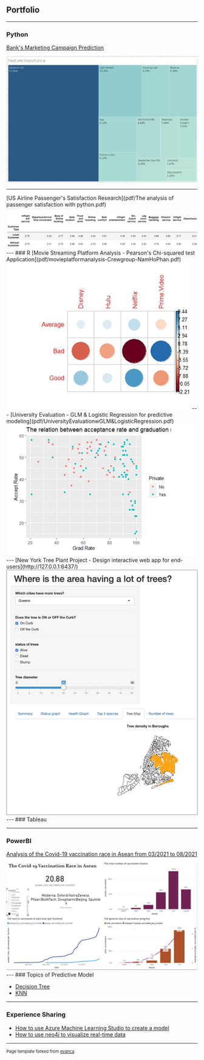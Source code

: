 ## **Portfolio**

---

### Python
[Bank's Marketing Campaign Prediction](pdf/Presentation.pdf)

<img src="images/aa.JPG"/>

---
[US Airline Passenger's Satisfaction Research](pdf/The analysis of passenger satisfaction with python.pdf)

<img src="images/Picture1.png"/>
---
### R
[Movie Streaming Platform Analysis - Pearson's Chi-squared test Application](pdf/movieplatformanalysis-Crewgroup-NamHoPhan.pdf)

<img src="images/Picture2.jpg"/>
---
[University Evaluation - GLM & Logistic Regression for predictive modeling](pdf/UniversityEvaluationwGLM&LogisticRegression.pdf)

<img src="images/Capture.JPG"/>
---
[New York Tree Plant Project - Design interactive web app for end-users](http://127.0.0.1:6437/)

<img src="images/Picture3.jpg"/>
---
### Tableau

---
### PowerBI

[Analysis of the Covid-19 vaccination race in Asean from 03/2021 to 08/2021](/vaccination)

<img src="images/Vietnamvaccination.JPG"/>
---
### Topics of Predictive Model

- [Decision Tree](pdf/HW1-NamHoPhan-ALY6020.pdf)
- [KNN](pdf/HW1-NamHoPhan-ALY6020.pdf)

---

### Experience Sharing
- [How to use Azure Machine Learning Studio to create a model](pdf/EAI6010_PhanNamHoHW5.pdf)
- [How to use neo4j to visualize real-time data](pdf/EAI6010_PhanNamHoHW4.pdf)


---
<p style="font-size:11px">Page template forked from <a href="https://github.com/evanca/quick-portfolio">evanca</a></p>
<!-- Remove above link if you don't want to attibute -->
